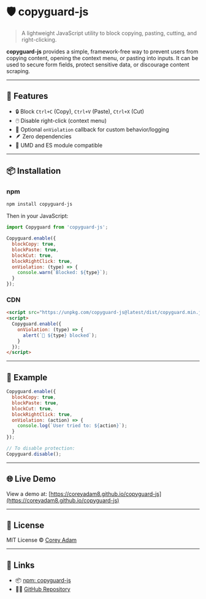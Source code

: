 # 🛡️ copyguard-js

> A lightweight JavaScript utility to block copying, pasting, cutting, and right-clicking.

**copyguard-js** provides a simple, framework-free way to prevent users from copying content, opening the context menu, or pasting into inputs. It can be used to secure form fields, protect sensitive data, or discourage content scraping.

---

## 🚀 Features

* 🔒 Block `Ctrl+C` (Copy), `Ctrl+V` (Paste), `Ctrl+X` (Cut)
* 🖱️ Disable right-click (context menu)
* 🧠 Optional `onViolation` callback for custom behavior/logging
* 🪶 Zero dependencies
* 🧩 UMD and ES module compatible

---

## 📦 Installation

### npm

```bash
npm install copyguard-js
```

Then in your JavaScript:

```js
import Copyguard from 'copyguard-js';

Copyguard.enable({
  blockCopy: true,
  blockPaste: true,
  blockCut: true,
  blockRightClick: true,
  onViolation: (type) => {
    console.warn(`Blocked: ${type}`);
  }
});
```

### CDN

```html
<script src="https://unpkg.com/copyguard-js@latest/dist/copyguard.min.js"></script>
<script>
  Copyguard.enable({
    onViolation: (type) => {
      alert(`🚫 ${type} blocked`);
    }
  });
</script>
```

---

## 🧪 Example

```js
Copyguard.enable({
  blockCopy: true,
  blockPaste: true,
  blockCut: true,
  blockRightClick: true,
  onViolation: (action) => {
    console.log(`User tried to: ${action}`);
  }
});

// To disable protection:
Copyguard.disable();
```

---

## 🌐 Live Demo

View a demo at: [https://coreyadam8.github.io/copyguard-js](https://coreyadam8.github.io/copyguard-js)

---

## 📄 License

MIT License © [Corey Adam](https://github.com/coreyadam8)

---

## 🔗 Links

* 📦 [npm: copyguard-js](https://www.npmjs.com/package/copyguard-js)
* 🧑‍💻 [GitHub Repository](https://github.com/coreyadam8/copyguard-js)
